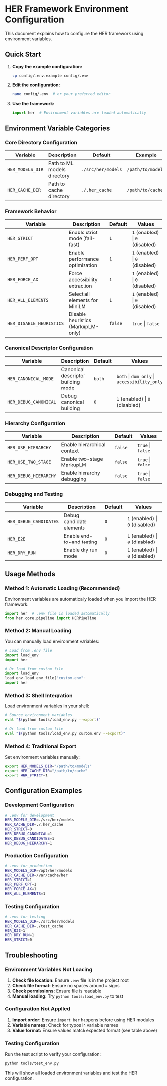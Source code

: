 # HER Framework Environment Configuration

This document explains how to configure the HER framework using environment variables.

## Quick Start

1. **Copy the example configuration:**
   ```bash
   cp config/.env.example config/.env
   ```

2. **Edit the configuration:**
   ```bash
   nano config/.env  # or your preferred editor
   ```

3. **Use the framework:**
   ```python
   import her  # Environment variables are loaded automatically
   ```

## Environment Variable Categories

### Core Directory Configuration

| Variable | Description | Default | Example |
|----------|-------------|---------|---------|
| `HER_MODELS_DIR` | Path to ML models directory | `./src/her/models` | `/path/to/models` |
| `HER_CACHE_DIR` | Path to cache directory | `./.her_cache` | `/path/to/cache` |

### Framework Behavior

| Variable | Description | Default | Values |
|----------|-------------|---------|--------|
| `HER_STRICT` | Enable strict mode (fail-fast) | `1` | `1` (enabled) \| `0` (disabled) |
| `HER_PERF_OPT` | Enable performance optimization | `1` | `1` (enabled) \| `0` (disabled) |
| `HER_FORCE_AX` | Force accessibility extraction | `1` | `1` (enabled) \| `0` (disabled) |
| `HER_ALL_ELEMENTS` | Select all elements for MiniLM | `1` | `1` (enabled) \| `0` (disabled) |
| `HER_DISABLE_HEURISTICS` | Disable heuristics (MarkupLM-only) | `false` | `true` \| `false` |

### Canonical Descriptor Configuration

| Variable | Description | Default | Values |
|----------|-------------|---------|--------|
| `HER_CANONICAL_MODE` | Canonical descriptor building mode | `both` | `both` \| `dom_only` \| `accessibility_only` |
| `HER_DEBUG_CANONICAL` | Debug canonical building | `0` | `1` (enabled) \| `0` (disabled) |

### Hierarchy Configuration

| Variable | Description | Default | Values |
|----------|-------------|---------|--------|
| `HER_USE_HIERARCHY` | Enable hierarchical context | `false` | `true` \| `false` |
| `HER_USE_TWO_STAGE` | Enable two-stage MarkupLM | `false` | `true` \| `false` |
| `HER_DEBUG_HIERARCHY` | Enable hierarchy debugging | `false` | `true` \| `false` |

### Debugging and Testing

| Variable | Description | Default | Values |
|----------|-------------|---------|--------|
| `HER_DEBUG_CANDIDATES` | Debug candidate elements | `0` | `1` (enabled) \| `0` (disabled) |
| `HER_E2E` | Enable end-to-end testing | `0` | `1` (enabled) \| `0` (disabled) |
| `HER_DRY_RUN` | Enable dry run mode | `0` | `1` (enabled) \| `0` (disabled) |

## Usage Methods

### Method 1: Automatic Loading (Recommended)

Environment variables are automatically loaded when you import the HER framework:

```python
import her  # .env file is loaded automatically
from her.core.pipeline import HERPipeline
```

### Method 2: Manual Loading

You can manually load environment variables:

```python
# Load from .env file
import load_env
import her

# Or load from custom file
import load_env
load_env.load_env_file("custom.env")
import her
```

### Method 3: Shell Integration

Load environment variables in your shell:

```bash
# Source environment variables
eval "$(python tools/load_env.py --export)"

# Or load from custom file
eval "$(python tools/load_env.py custom.env --export)"
```

### Method 4: Traditional Export

Set environment variables manually:

```bash
export HER_MODELS_DIR="/path/to/models"
export HER_CACHE_DIR="/path/to/cache"
export HER_STRICT=1
```

## Configuration Examples

### Development Configuration

```bash
# .env for development
HER_MODELS_DIR=./src/her/models
HER_CACHE_DIR=./.her_cache
HER_STRICT=0
HER_DEBUG_CANONICAL=1
HER_DEBUG_CANDIDATES=1
HER_DEBUG_HIERARCHY=1
```

### Production Configuration

```bash
# .env for production
HER_MODELS_DIR=/opt/her/models
HER_CACHE_DIR=/var/cache/her
HER_STRICT=1
HER_PERF_OPT=1
HER_FORCE_AX=1
HER_ALL_ELEMENTS=1
```

### Testing Configuration

```bash
# .env for testing
HER_MODELS_DIR=./src/her/models
HER_CACHE_DIR=./test_cache
HER_E2E=1
HER_DRY_RUN=1
HER_STRICT=0
```

## Troubleshooting

### Environment Variables Not Loading

1. **Check file location:** Ensure `.env` file is in the project root
2. **Check file format:** Ensure no spaces around `=` signs
3. **Check permissions:** Ensure file is readable
4. **Manual loading:** Try `python tools/load_env.py` to test

### Configuration Not Applied

1. **Import order:** Ensure `import her` happens before using HER modules
2. **Variable names:** Check for typos in variable names
3. **Value format:** Ensure values match expected format (see table above)

### Testing Configuration

Run the test script to verify your configuration:

```bash
python tools/test_env.py
```

This will show all loaded environment variables and test the HER configuration.